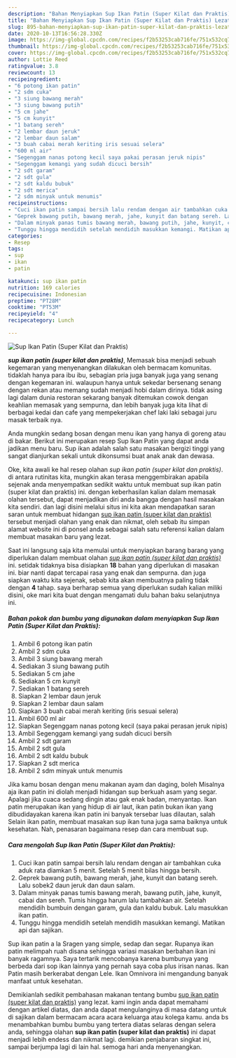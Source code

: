 ```yaml
---
description: "Bahan Menyiapkan Sup Ikan Patin (Super Kilat dan Praktis) Lezat"
title: "Bahan Menyiapkan Sup Ikan Patin (Super Kilat dan Praktis) Lezat"
slug: 895-bahan-menyiapkan-sup-ikan-patin-super-kilat-dan-praktis-lezat
date: 2020-10-13T16:56:28.330Z
image: https://img-global.cpcdn.com/recipes/f2b53253cab716fe/751x532cq70/sup-ikan-patin-super-kilat-dan-praktis-foto-resep-utama.jpg
thumbnail: https://img-global.cpcdn.com/recipes/f2b53253cab716fe/751x532cq70/sup-ikan-patin-super-kilat-dan-praktis-foto-resep-utama.jpg
cover: https://img-global.cpcdn.com/recipes/f2b53253cab716fe/751x532cq70/sup-ikan-patin-super-kilat-dan-praktis-foto-resep-utama.jpg
author: Lottie Reed
ratingvalue: 3.8
reviewcount: 13
recipeingredient:
- "6 potong ikan patin"
- "2 sdm cuka"
- "3 siung bawang merah"
- "3 siung bawang putih"
- "5 cm jahe"
- "5 cm kunyit"
- "1 batang sereh"
- "2 lembar daun jeruk"
- "2 lembar daun salam"
- "3 buah cabai merah keriting iris sesuai selera"
- "600 ml air"
- "Segenggam nanas potong kecil saya pakai perasan jeruk nipis"
- "Segenggam kemangi yang sudah dicuci bersih"
- "2 sdt garam"
- "2 sdt gula"
- "2 sdt kaldu bubuk"
- "2 sdt merica"
- "2 sdm minyak untuk menumis"
recipeinstructions:
- "Cuci ikan patin sampai bersih lalu rendam dengan air tambahkan cuka aduk rata diamkan 5 menit. Setelah 5 menit bilas hingga bersih."
- "Geprek bawang putih, bawang merah, jahe, kunyit dan batang sereh. Lalu sobek2 daun jeruk dan daun salam."
- "Dalam minyak panas tumis bawang merah, bawang putih, jahe, kunyit, cabai dan sereh. Tumis hingga harum lalu tambahkan air. Setelah mendidih bumbuin dengan garam, gula dan kaldu bubuk. Lalu masukkan ikan patin."
- "Tunggu hingga mendidih setelah mendidih masukkan kemangi. Matikan api dan sajikan."
categories:
- Resep
tags:
- sup
- ikan
- patin

katakunci: sup ikan patin 
nutrition: 169 calories
recipecuisine: Indonesian
preptime: "PT28M"
cooktime: "PT53M"
recipeyield: "4"
recipecategory: Lunch

---
```



![Sup Ikan Patin (Super Kilat dan Praktis)](https://img-global.cpcdn.com/recipes/f2b53253cab716fe/751x532cq70/sup-ikan-patin-super-kilat-dan-praktis-foto-resep-utama.jpg)

<b><i>sup ikan patin (super kilat dan praktis)</i></b>, Memasak bisa menjadi sebuah kegemaran yang menyenangkan dilakukan oleh bermacam komunitas. tidaklah hanya para ibu ibu, sebagian pria juga banyak juga yang senang dengan kegemaran ini. walaupun hanya untuk sekedar bersenang senang dengan rekan atau memang sudah menjadi hobi dalam dirinya. tidak asing lagi dalam dunia restoran sekarang banyak ditemukan cowok dengan keahlian memasak yang sempurna, dan lebih banyak juga kita lihat di berbagai kedai dan cafe yang mempekerjakan chef laki laki sebagai juru masak terbaik nya.

Anda mungkin sedang bosan dengan menu ikan yang hanya di goreng atau di bakar. Berikut ini merupakan resep Sup Ikan Patin yang dapat anda jadikan menu baru. Sup ikan adalah salah satu masakan bergizi tinggi yang sangat dianjurkan sekali untuk dikonsumsi buat anak anak dan dewasa.

Oke, kita awali ke hal resep olahan <i>sup ikan patin (super kilat dan praktis)</i>. di antara rutinitas kita, mungkin akan terasa menggembirakan apabila sejenak anda menyempatkan sedikit waktu untuk membuat sup ikan patin (super kilat dan praktis) ini. dengan keberhasilan kalian dalam memasak olahan tersebut, dapat menjadikan diri anda bangga dengan hasil masakan kita sendiri. dan lagi disini melalui situs ini kita akan mendapatkan saran saran untuk membuat hidangan <u>sup ikan patin (super kilat dan praktis)</u> tersebut menjadi olahan yang enak dan nikmat, oleh sebab itu simpan alamat website ini di ponsel anda sebagai salah satu referensi kalian dalam membuat masakan baru yang lezat.


Saat ini langsung saja kita memulai untuk menyiapkan barang barang yang diperlukan dalam membuat olahan <u><i>sup ikan patin (super kilat dan praktis)</i></u> ini. setidak tidaknya bisa disiapkan <b>18</b> bahan yang diperlukan di masakan ini. biar nanti dapat tercapai rasa yang enak dan sempurna. dan juga siapkan waktu kita sejenak, sebab kita akan membuatnya paling tidak dengan <b>4</b> tahap. saya berharap semua yang diperlukan sudah kalian miliki disini, oke mari kita buat dengan mengamati dulu bahan baku selanjutnya ini.

<!--inarticleads1-->

##### Bahan pokok dan bumbu yang digunakan dalam menyiapkan Sup Ikan Patin (Super Kilat dan Praktis):

1. Ambil 6 potong ikan patin
1. Ambil 2 sdm cuka
1. Ambil 3 siung bawang merah
1. Sediakan 3 siung bawang putih
1. Sediakan 5 cm jahe
1. Sediakan 5 cm kunyit
1. Sediakan 1 batang sereh
1. Siapkan 2 lembar daun jeruk
1. Siapkan 2 lembar daun salam
1. Siapkan 3 buah cabai merah keriting (iris sesuai selera)
1. Ambil 600 ml air
1. Siapkan Segenggam nanas potong kecil (saya pakai perasan jeruk nipis)
1. Ambil Segenggam kemangi yang sudah dicuci bersih
1. Ambil 2 sdt garam
1. Ambil 2 sdt gula
1. Ambil 2 sdt kaldu bubuk
1. Siapkan 2 sdt merica
1. Ambil 2 sdm minyak untuk menumis


Jika kamu bosan dengan menu makanan ayam dan daging, boleh Misalnya aja ikan patin ini diolah menjadi hidangan sup berkuah asam yang segar. Apalagi jika cuaca sedang dingin atau gak enak badan, menyantap. Ikan patin merupakan ikan yang hidup di air laut, ikan patin bukan ikan yang dibudidayakan karena ikan patin ini banyak tersebar luas dilautan, salah Selain ikan patin, membuat masakan sup ikan tuna juga sama baiknya untuk kesehatan. Nah, penasaran bagaimana resep dan cara membuat sup. 

<!--inarticleads2-->

##### Cara mengolah Sup Ikan Patin (Super Kilat dan Praktis):

1. Cuci ikan patin sampai bersih lalu rendam dengan air tambahkan cuka aduk rata diamkan 5 menit. Setelah 5 menit bilas hingga bersih.
1. Geprek bawang putih, bawang merah, jahe, kunyit dan batang sereh. Lalu sobek2 daun jeruk dan daun salam.
1. Dalam minyak panas tumis bawang merah, bawang putih, jahe, kunyit, cabai dan sereh. Tumis hingga harum lalu tambahkan air. Setelah mendidih bumbuin dengan garam, gula dan kaldu bubuk. Lalu masukkan ikan patin.
1. Tunggu hingga mendidih setelah mendidih masukkan kemangi. Matikan api dan sajikan.


Sup ikan patin a la Sragen yang simple, sedap dan segar. Rupanya ikan patin melimpah ruah disana sehingga variasi masakan berbahan ikan ini banyak ragamnya. Saya tertarik mencobanya karena bumbunya yang berbeda dari sop ikan lainnya yang pernah saya coba plus irisan nanas. Ikan Patin masih berkerabat dengan Lele. Ikan Omnivora ini mengandung banyak manfaat untuk kesehatan. 

Demikianlah sedikit pembahasan makanan tentang bumbu <u>sup ikan patin (super kilat dan praktis)</u> yang lezat. kami ingin anda dapat memahami dengan artikel diatas, dan anda dapat mengulanginya di masa datang untuk di sajikan dalam bermacam acara acara keluarga atau kolega kamu. anda bs menambahkan bumbu bumbu yang tertera diatas selaras dengan selera anda, sehingga olahan <b>sup ikan patin (super kilat dan praktis)</b> ini dapat menjadi lebih endess dan nikmat lagi. demikian penjabaran singkat ini, sampai berjumpa lagi di lain hal. semoga hari anda menyenangkan.
